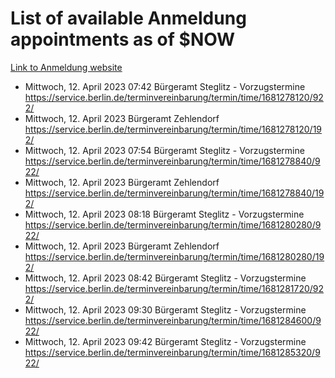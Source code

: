 # List of available Anmeldung appointments as of $NOW
[Link to Anmeldung website](https://service.berlin.de/terminvereinbarung/termin/tag.php?termin=1&anliegen[]=120686&dienstleisterlist=122210,122217,327316,122219,327312,122227,327314,122231,327346,122243,327348,122254,122252,329742,122260,329745,122262,329748,122271,327278,122273,327274,122277,327276,330436,122280,327294,122282,327290,122284,327292,122291,327270,122285,327266,122286,327264,122296,327268,150230,329760,122297,327286,122294,327284,122312,329763,122314,329775,122304,327330,122311,327334,122309,327332,317869,122281,327352,122279,329772,122283,122276,327324,122274,327326,122267,329766,122246,327318,122251,327320,122257,327322,122208,327298,122226,327300&herkunft=http%3A%2F%2Fservice.berlin.de%2Fdienstleistung%2F120686%2F)
- Mittwoch, 12. April 2023 07:42 Bürgeramt Steglitz - Vorzugstermine https://service.berlin.de/terminvereinbarung/termin/time/1681278120/922/
- Mittwoch, 12. April 2023  Bürgeramt Zehlendorf https://service.berlin.de/terminvereinbarung/termin/time/1681278120/192/
- Mittwoch, 12. April 2023 07:54 Bürgeramt Steglitz - Vorzugstermine https://service.berlin.de/terminvereinbarung/termin/time/1681278840/922/
- Mittwoch, 12. April 2023  Bürgeramt Zehlendorf https://service.berlin.de/terminvereinbarung/termin/time/1681278840/192/
- Mittwoch, 12. April 2023 08:18 Bürgeramt Steglitz - Vorzugstermine https://service.berlin.de/terminvereinbarung/termin/time/1681280280/922/
- Mittwoch, 12. April 2023  Bürgeramt Zehlendorf https://service.berlin.de/terminvereinbarung/termin/time/1681280280/192/
- Mittwoch, 12. April 2023 08:42 Bürgeramt Steglitz - Vorzugstermine https://service.berlin.de/terminvereinbarung/termin/time/1681281720/922/
- Mittwoch, 12. April 2023 09:30 Bürgeramt Steglitz - Vorzugstermine https://service.berlin.de/terminvereinbarung/termin/time/1681284600/922/
- Mittwoch, 12. April 2023 09:42 Bürgeramt Steglitz - Vorzugstermine https://service.berlin.de/terminvereinbarung/termin/time/1681285320/922/
